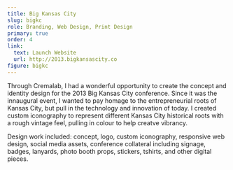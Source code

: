 ```yaml
---
title: Big Kansas City
slug: bigkc
role: Branding, Web Design, Print Design
primary: true
order: 4
link:
  text: Launch Website
  url: http://2013.bigkansascity.co
figure: bigkc
---
```


Through Cremalab, I had a wonderful opportunity to create the concept and identity design for the 2013 Big Kansas City conference. Since it was the innaugural event, I wanted to pay homage to the entrepreneurial roots of Kansas City, but pull in the technology and innovation of today. I created custom iconography to represent different Kansas City historical roots with a rough vintage feel, pulling in colour to help creatve vibrancy. 

Design work included: concept, logo, custom iconography, responsive web design, social media assets, conference collateral including signage, badges, lanyards, photo booth props, stickers, tshirts, and other digital pieces. 